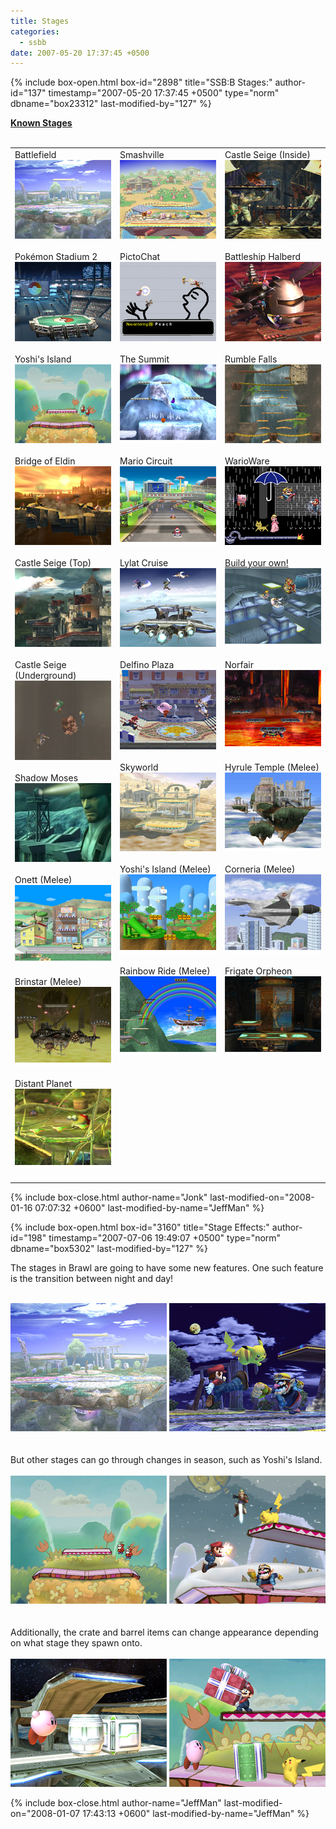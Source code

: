 ```yaml
---
title: Stages
categories:
  - ssbb
date: 2007-05-20 17:37:45 +0500
---
```

{% include box-open.html box-id="2898" title="SSB:B Stages:" author-id="137" timestamp="2007-05-20 17:37:45 +0500" type="norm" dbname="box23312" last-modified-by="127" %}
<p>
<b><u>Known Stages</u></b><br/>
<br/>
<table width="100%"><tr><td width="33%" valign="top">
Battlefield<br />
<img src="/ssbb/stages/screenshots/battlefield.jpg" /><br />
<br />
Pokémon Stadium 2<br />
<img src="/ssbb/stages/screenshots/pokestadium.jpg" /><br />
<br />
Yoshi's Island<br />
<img src="/ssbb/stages/screenshots/yoshisisland.jpg" /><br />
<br />
Bridge of Eldin<br />
<img src="/ssbb/stages/screenshots/eldin.jpg" /><br />
<br />
Castle Seige (Top)<br />
<img src="/ssbb/stages/screenshots/castleseige.jpg" /><br />
<br />
Castle Seige (Underground)<br />
<img src="/ssbb/stages/screenshots/castleseige_underground.jpg" /><br />
<br />
Shadow Moses<br />
<img src="/ssbb/stages/screenshots/shadowmoses.jpg" /><br />
<br />
Onett (Melee)<br />
<img src="/ssbb/stages/screenshots/onett.png" /><br />
<br />
Brinstar (Melee)<br />
<img src="/ssbb/stages/screenshots/brinstar.png" /><br />
<br />
Distant Planet<br />
<img src="/ssbb/stages/screenshots/planet.png" /><br />
<br />
</td><td width="33%" valign="top">
Smashville<br />
<img src="/ssbb/stages/screenshots/smashville.jpg" /><br />
<br />
PictoChat<br />
<img src="/ssbb/stages/screenshots/pictochat.jpg" /><br />
<br />
The Summit<br />
<img src="/ssbb/stages/screenshots/summit.png" /><br />
<br />
Mario Circuit<br />
<img src="/ssbb/stages/screenshots/mariocircuit.png" /><br />
<br />
Lylat Cruise<br />
<img src="/ssbb/stages/screenshots/lylatcruise.jpg" /><br />
<br />
Delfino Plaza<br />
<img src="/ssbb/stages/screenshots/delfinoplaza.jpg" /><br />
<br />
Skyworld<br />
<img src="/ssbb/stages/screenshots/skyworld.jpg" /><br />
<br />
Yoshi's Island (Melee)<br />
<img src="/ssbb/stages/screenshots/yoshimelee.png" /><br />
<br />
Rainbow Ride (Melee)<br />
<img src="/ssbb/stages/screenshots/rainbowcruise.png" /><br />
<br />
</td><td width="33%" valign="top">
Castle Seige (Inside)<br />
<img src="/ssbb/stages/screenshots/castleseige_inside.jpg" /><br />
<br />
Battleship Halberd<br />
<img src="/ssbb/stages/screenshots/metaknight.jpg" /><br />
<br />
Rumble Falls<br />
<img src="/ssbb/stages/screenshots/rumblefalls.jpg" /><br />
<br />
WarioWare<br />
<img src="/ssbb/stages/screenshots/warioware.jpg" /><br />
<br />
<a href="http://www.smashbros.com/en_us/gamemode/various/various10.html">Build your own!<br />
<img src="/ssbb/stages/screenshots/custom_small.png" border="0"/></a><br />
<br />
Norfair<br />
<img src="/ssbb/stages/screenshots/norfair.png" /><br />
<br />
Hyrule Temple (Melee)<br />
<img src="/ssbb/stages/screenshots/hyrule.png" /><br />
<br />
Corneria (Melee)<br />
<img src="/ssbb/stages/screenshots/corneria.png" /><br />
<br />
Frigate Orpheon<br />
<img src="/ssbb/stages/screenshots/orpheon.png" /><br />
<br />
</td></tr></table>
</p>
{% include box-close.html author-name="Jonk" last-modified-on="2008-01-16 07:07:32 +0600" last-modified-by-name="JeffMan" %}

{% include box-open.html box-id="3160" title="Stage Effects:" author-id="198" timestamp="2007-07-06 19:49:07 +0500" type="norm" dbname="box5302" last-modified-by="127" %}
<p>The stages in Brawl are going to have some new features. One such feature is the transition between night and day!<br />
<br />
<center><img src="/ssbb/stages/screenshots/battlefield.jpg" />
<img src="/ssbb/stages/screenshots/battlefieldnight.jpg" /></center><br />
<br />
But other stages can go through changes in season, such as Yoshi's Island.<br />
<br />
<center><img src="/ssbb/stages/screenshots/yoshisisland.jpg" />
<img src="/ssbb/stages/screenshots/yoshisislandnight.jpg" /></center><br />
<br />
Additionally, the crate and barrel items can change appearance depending on what stage they spawn onto.<br />
<br />
<center><img src="/ssbb/stages/screenshots/cratesmetal.jpg" />
<img src="/ssbb/stages/screenshots/cratesgifts.jpg" /></center>
</p>
{% include box-close.html author-name="JeffMan" last-modified-on="2008-01-07 17:43:13 +0600" last-modified-by-name="JeffMan" %}
